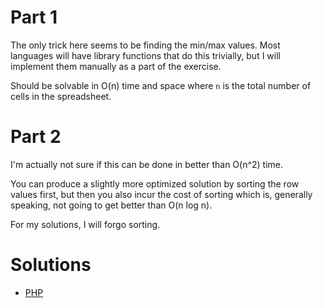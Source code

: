 # Part 1

The only trick here seems to be finding the min/max values. Most languages will have library functions that do this
trivially, but I will implement them manually as a part of the exercise.

Should be solvable in O(n) time and space where `n` is the total number of cells in the spreadsheet.

# Part 2

I'm actually not sure if this can be done in better than O(n^2) time.

You can produce a slightly more optimized solution by sorting the row values first, but then you also incur the cost of
sorting which is, generally speaking, not going to get better than O(n log n).

For my solutions, I will forgo sorting.

# Solutions

 - [PHP](../../php/src/Solution/Day02Solution.php)

